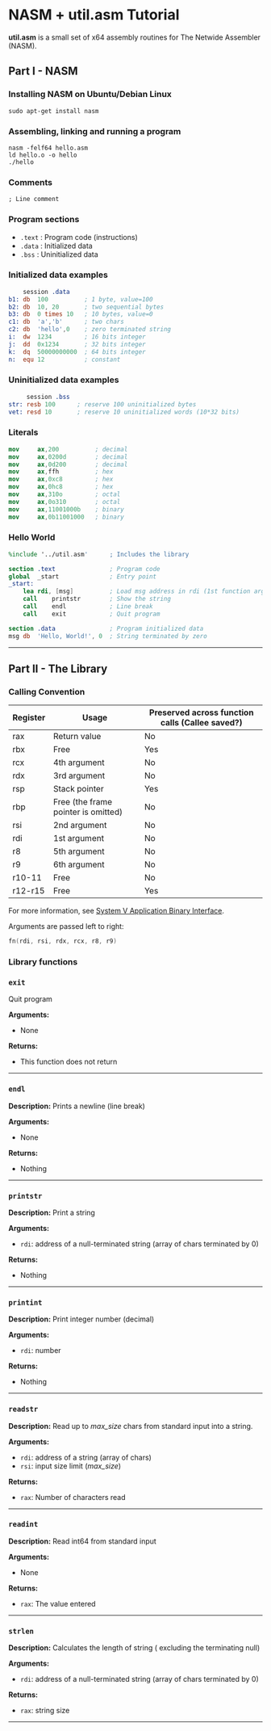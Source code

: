 NASM + util.asm Tutorial
====================
**util.asm** is a small set of x64 assembly routines for The Netwide Assembler (NASM).

Part I - NASM
---

### Installing NASM on Ubuntu/Debian Linux

`sudo apt-get install nasm `

### Assembling, linking  and running a program
```
nasm -felf64 hello.asm
ld hello.o -o hello 
./hello
```

### Comments
`; Line comment`

### Program sections 
- `.text` :  Program code (instructions)
- `.data` :  Initialized data
- `.bss` 	:   Uninitialized data

### Initialized data examples
```nasm
    session .data
b1: db	100          ; 1 byte, value=100
b2: db	10, 20       ; two sequential bytes
b3: db	0 times 10   ; 10 bytes, value=0
c1: db	'a','b'      ; two chars
c2: db	'hello',0    ; zero terminated string 
i:  dw	1234         ; 16 bits integer
j:  dd	0x1234       ; 32 bits integer
k:  dq	50000000000  ; 64 bits integer
n:  equ	12           ; constant 
```
### Uninitialized data examples 
```nasm
     session .bss
str: resb 100      ; reserve 100 uninitialized bytes 
vet: resd 10       ; reserve 10 uninitialized words (10*32 bits)
```
### Literals
```nasm
mov     ax,200          ; decimal 
mov     ax,0200d        ; decimal 
mov     ax,0d200        ; decimal 
mov     ax,ffh          ; hex 
mov     ax,0xc8         ; hex 
mov     ax,0hc8         ; hex 
mov     ax,310o         ; octal
mov     ax,0o310        ; octal
mov     ax,11001000b    ; binary 
mov     ax,0b11001000   ; binary
```

### Hello World 
```nasm
%include '../util.asm'		; Includes the library

section .text				; Program code
global  _start          	; Entry point
_start:
	lea	rdi, [msg]			; Load msg address in rdi (1st function argument)
	call	printstr		; Show the string
	call	endl			; Line break
	call	exit			; Quit program   

section .data				; Program initialized data
msg	db	'Hello, World!', 0	; String terminated by zero	
```
----------
Part II - The Library
---

### Calling Convention

Register | Usage | Preserved across function calls (Callee saved?)
---------|-------|---------------
rax | Return value | No
rbx | Free | Yes
rcx | 4th argument | No
rdx | 3rd argument | No
rsp | Stack pointer | Yes
rbp | Free (the frame pointer is omitted) | No
rsi | 2nd argument | No
rdi | 1st argument | No
r8 | 5th argument | No
r9 | 6th argument | No
r10-11 | Free | No
r12-r15 | Free |  Yes

For more information, see [System V Application Binary Interface](https://software.intel.com/sites/default/files/article/402129/mpx-linux64-abi.pdf).

Arguments are passed left to right:  

```C
fn(rdi, rsi, rdx, rcx, r8, r9)
```

### Library functions

### `exit`

Quit program

**Arguments:** 

- None

**Returns:**
  
- This function does not return

- - -

### `endl`

**Description:** 
Prints a newline (line break)

**Arguments:** 
 
- None

**Returns:**
  
- Nothing

---

### `printstr`

**Description:** 
Print a string

**Arguments:** 

- `rdi`: address of a null-terminated string (array of chars terminated by 0)

**Returns:**
 
- Nothing

- - -

### `printint`

**Description:** 
Print integer number (decimal)

**Arguments:** 

- `rdi`: number

**Returns:**
 
- Nothing

- - -

### `readstr`

**Description:** Read up to _max_size_ chars from standard input into a string.

**Arguments:** 

- `rdi`: address of a string (array of chars)
- `rsi`: input size limit (_max_size_)

**Returns:**
 
- `rax`: Number of characters read

- - -

### `readint`

**Description:** 
Read int64 from standard input

**Arguments:** 

- None

**Returns:**
 
- `rax`: The value entered

- - -

### `strlen`

**Description:** 
Calculates the length of string ( excluding the terminating null)

**Arguments:** 

- `rdi`: address of a null-terminated string (array of chars terminated by 0)

**Returns:**
 
- `rax`: string size
		
- - -


